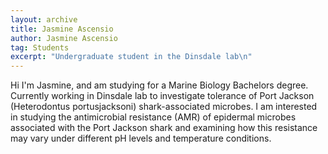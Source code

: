 ```yaml
---
layout: archive
title: Jasmine Ascensio
author: Jasmine Ascensio
tag: Students
excerpt: "Undergraduate student in the Dinsdale lab\n"
---
```


Hi I'm Jasmine, and am studying for a Marine Biology Bachelors degree. Currently working in Dinsdale lab to investigate tolerance of Port Jackson (Heterodontus portusjacksoni) shark-associated microbes. I am interested in studying the antimicrobial resistance (AMR) of epidermal microbes associated with the Port Jackson shark and examining how this resistance may vary under different pH levels and temperature conditions. 
